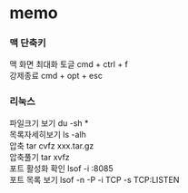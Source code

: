# memo

### 맥 단축키
맥 화면 최대화 토글 cmd + ctrl + f  
강제종료 cmd + opt + esc


### 리눅스
파일크기 보기 du -sh *  
목록자세히보기 ls -alh  
압축 tar cvfz xxx.tar.gz  
압축풀기 tar xvfz  
포트 활성화 확인 lsof -i :8085  
포트 목록 보기 lsof -n -P -i TCP -s TCP:LISTEN  


 
